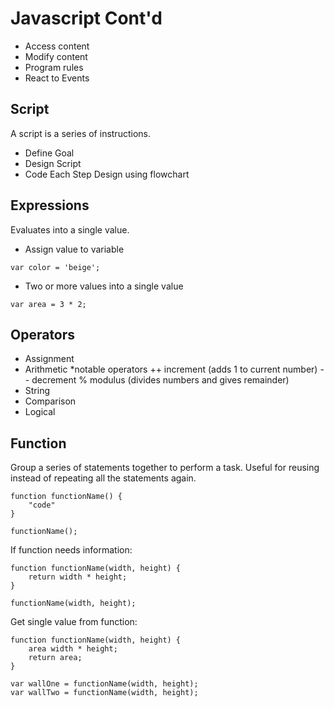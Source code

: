 # Javascript Cont'd
- Access content
- Modify content
- Program rules
- React to Events
## Script
A script is a series of instructions.
- Define Goal
- Design Script
- Code Each Step
Design using flowchart

## Expressions
Evaluates into a single value.
- Assign value to variable 
``` 
var color = 'beige';
```
- Two or more values into a single value
```
var area = 3 * 2;
```
## Operators
- Assignment
- Arithmetic
*notable operators
++ increment (adds 1 to current number)
-- decrement
% modulus (divides numbers and gives remainder)
- String
- Comparison
- Logical

## Function
Group a series of statements together to perform a task. Useful for reusing instead of repeating all the statements again.
``` 
function functionName() {
    "code"
}

functionName();
```
If function needs information:
```
function functionName(width, height) {
    return width * height;
}

functionName(width, height);
```
Get single value from function:
```
function functionName(width, height) {
    area width * height;
    return area;
}

var wallOne = functionName(width, height);
var wallTwo = functionName(width, height);